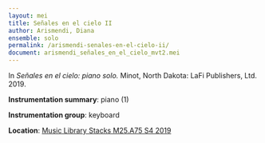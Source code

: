 ```yaml
---
layout: mei
title: Señales en el cielo II
author: Arismendi, Diana
ensemble: solo
permalink: /arismendi-senales-en-el-cielo-ii/
document: arismendi_señales_en_el_cielo_mvt2.mei
---
```


In *Señales en el cielo: piano solo.* Minot, North Dakota: LaFi Publishers, Ltd. 2019.

**Instrumentation summary**: piano (1)

**Instrumentation group**: keyboard

**Location**: <a href="https://tufts.primo.exlibrisgroup.com/permalink/01TUN_INST/1kc9gia/alma991018415144903851" target="_blank">Music Library Stacks M25.A75 S4 2019</a>